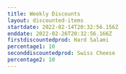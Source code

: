 ```yaml
---
title: Weekly Discounts
layout: discounted-items
startdate: 2022-02-14T20:32:56.156Z
enddate: 2022-02-26T20:32:56.166Z
firstdiscountedprod: Hard Salami
percentage1: 10
seconddiscountedprod: Swiss Cheese
percentage2: 10
---
```

